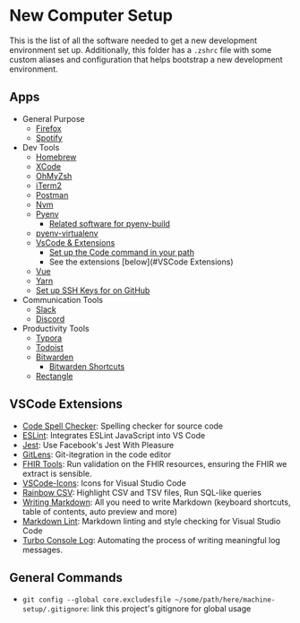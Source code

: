 # New Computer Setup 

This is the list of all the software needed to get a new development environment set up. Additionally, this folder has a `.zshrc` file with some custom aliases and configuration that helps bootstrap a new development environment. 


## Apps 

- General Purpose
  - [Firefox](https://www.mozilla.org/en-US/firefox/new/) 
  - [Spotify](https://www.spotify.com/us/download/other/)
- Dev Tools
  - [Homebrew](https://brew.sh/)
  - [XCode](https://developer.apple.com/xcode/) 
  - [OhMyZsh](https://ohmyz.sh/)
  - [iTerm2](https://iterm2.com/)
  - [Postman](https://www.postman.com/downloads/?utm_source=postman-home) 
  - [Nvm](https://github.com/nvm-sh/nvm)  
  - [Pyenv](https://github.com/pyenv/pyenv#installation) 
    - [Related software for pyenv-build](https://github.com/pyenv/pyenv/wiki#suggested-build-environment)
  - [pyenv-virtualenv](https://github.com/pyenv/pyenv-virtualenv) 
  - [VsCode & Extensions](https://code.visualstudio.com/) 
    - [Set up the Code command in your path](https://code.visualstudio.com/docs/setup/mac)
    - See the extensions [below](#VSCode Extensions)
  - [Vue](https://cli.vuejs.org/guide/installation.html)
  - [Yarn](https://yarnpkg.com/) 
  - [Set up SSH Keys for on GitHub](https://docs.github.com/en/github/authenticating-to-github/adding-a-new-ssh-key-to-your-github-account)
- Communication Tools
  - [Slack](https://slack.com/) 
  - [Discord](https://discord.com/)
- Productivity Tools
  - [Typora](https://typora.io/)
  - [Todoist](https://todoist.com/) 
  - [Bitwarden](https://bitwarden.com/)
    - [Bitwarden Shortcuts](https://bitwarden.com/help/keyboard-shortcuts/)
  - [Rectangle](https://rectangleapp.com/) 


## VSCode Extensions

- [Code Spell Checker](https://marketplace.visualstudio.com/items?itemName=streetsidesoftware.code-spell-checker): Spelling checker for source code
- [ESLint](https://marketplace.visualstudio.com/items?itemName=dbaeumer.vscode-eslint): Integrates ESLint JavaScript into VS Code
- [Jest](https://marketplace.visualstudio.com/items?itemName=Orta.vscode-jest): Use Facebook's Jest With Pleasure
- [GitLens](https://marketplace.visualstudio.com/items?itemName=eamodio.gitlens): Git-itegration in the code editor
- [FHIR Tools](https://marketplace.visualstudio.com/items?itemName=Yannick-Lagger.vscode-fhir-tools): Run validation on the FHIR resources, ensuring the FHIR we extract is sensible.
- [VSCode-Icons](https://marketplace.visualstudio.com/items?itemName=vscode-icons-team.vscode-icons): Icons for Visual Studio Code
- [Rainbow CSV](https://marketplace.visualstudio.com/items?itemName=mechatroner.rainbow-csv): Highlight CSV and TSV files, Run SQL-like queries
- [Writing Markdown](https://marketplace.visualstudio.com/items?itemName=yzhang.markdown-all-in-one): All you need to write Markdown (keyboard shortcuts, table of contents, auto preview and more)
- [Markdown Lint](https://marketplace.visualstudio.com/items?itemName=DavidAnson.vscode-markdownlint): Markdown linting and style checking for Visual Studio Code
- [Turbo Console Log](https://marketplace.visualstudio.com/items?itemName=ChakrounAnas.turbo-console-log): Automating the process of writing meaningful log messages.

## General Commands
- `git config --global core.excludesfile ~/some/path/here/machine-setup/.gitignore`: link this project's gitignore for global usage 
